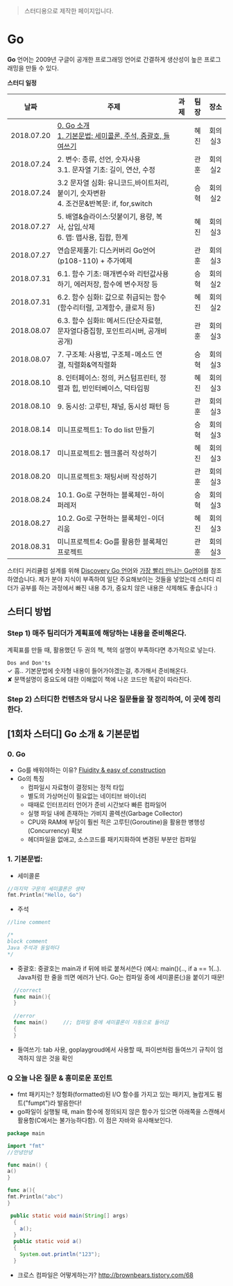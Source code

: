 > 스터디용으로 제작한 페이지입니다. 

# Go 

**Go** 언어는 2009년 구글이 공개한 프로그래밍 언어로 간결하게 생산성이 높은 프로그래밍을 만들 수 있다.

**스터디 일정** 

| 날짜            | 주제                                                           | 과제            | 팀장        | 장소       |
| :-------------: | ------------------------------------------------------------ | -------------- | :---------: | :-------: |
| 2018.07.20 | [0. Go 소개](#0_go) <br> [1. 기본문법: 세미콜론, 주석, 중괄호, 들여쓰기](#1_basic)      |  |  혜진     | 회의실3  |
| 2018.07.24 | 2. 변수: 종류, 선언, 숫자사용  <br> 3.1. 문자열 기초: 길이, 연산, 수정                  |  |  관훈  | 회의실2 |
| 2018.07.24 | 3.2 문자열 심화: 유니코드,바이트처리, 붙이기, 숫자변환 <br> 4. 조건문&반복문: if, for,switch  |  |승혁| 회의실2 |
| 2018.07.27 | 5. 배열&슬라이스:덧붙이기, 용량, 복사, 삽입,삭제  <br> 6. 맵: 맵사용, 집합, 한계  |  | 혜진 | 회의실3 |
| 2018.07.27 | 연습문제풀기: 디스커버리 Go언어(p108-110) + 추가예제     |                 |관훈 | 회의실3 |
| 2018.07.31 | 6.1. 함수 기초: 매개변수와 리턴값사용하기, 에러저장, 함수에 변수저장 등      |                 | 승혁 | 회의실2 |
| 2018.07.31 | 6.2. 함수 심화I: 값으로 취급되는 함수(함수리터럴, 고계함수, 클로저 등)        |                 | 혜진 | 회의실2 |
| 2018.08.07 | 6.3. 함수 심화II: 메서드(단순자료형, 문자열다중집항, 포인트리시버, 공개비공개)     |                 |관훈 | 회의실3 |
| 2018.08.07 | 7. 구조체: 사용법, 구조체-메소드 연결, 직렬화&역직렬화                      |                 | 승혁 | 회의실3 |
| 2018.08.10 | 8. 인터페이스: 정의, 커스텀프린터, 정렬과 힙, 빈인터베이스, 덕타입핑   |                 | 혜진 | 회의실3 |
| 2018.08.10 | 9. 동시성: 고루틴, 채널, 동시성 패턴 등   |                 |    관훈         | 회의실3 |
| 2018.08.14 | 미니프로젝트1: To do list 만들기                   |                 |  승혁           | 회의실3 |
| 2018.08.17 | 미니프로젝트2: 웹크롤러 작성하기                    |                 |  혜진           | 회의실3 |
| 2018.08.20 | 미니프로젝트3: 채팅서버 작성하기                    |                 |  관훈       | 회의실3 |
| 2018.08.24 | 10.1. Go로 구현하는 블록체인-하이퍼레저                           |  | 승혁  | 회의실3 |
| 2018.08.27 | 10.2. Go로 구현하는 블록체인-이더리움                    |                 | 혜진 | 회의실3 |
| 2018.08.31 | 미니프로젝트4: Go를 활용한 블록체인 프로젝트              |                 | 관훈 | 회의실3 |




스터디 커리큘럼 설계를 위해 [Discovery Go 언어](http://www.hanbit.co.kr/store/books/look.php?p_code=B5279497767)와 [가장 빨리 만나는 Go언어](http://pyrasis.com/go.html)를 참조하였습니다. 제가 분야 지식이 부족하여 일단 주요해보이는 것들을 넣었는데 스터디 리더가 공부를 하는 과정에서 빠진 내용 추가, 중요치 않은 내용은 삭제해도 좋습니다 :) 

## 스터디 방법

### Step 1) 매주 팀리더가 계획표에 해당하는 내용을 준비해온다. 

계획표를 만들 때, 활용했던 두 권의 책, 책의 설명이 부족하다면 추가적으로 넣는다. 

`Dos and Don'ts` <br>
✓ 흠.. 기본문법에 숫자형 내용이 들어가야겠는걸, 추가해서 준비해온다.      
✘ 문맥설명이 중요도에 대한 이해없이 책에 나온 코드만 똑같이 따라친다.

### Step 2) 스터디한 컨텐츠와 당시 나온 질문들을 잘 정리하여, 이 곳에 정리한다. 

## [1회차 스터디] Go 소개 & 기본문법
### 0. Go <a name = "0_go"></a> <br>
  - Go를 배워야하는 이유? [Fluidity & easy of construction](https://www.youtube.com/watch?v=FTl0tl9BGdc)
  - Go의 특징
    - 컴파일시 자료형이 결정되는 정적 타입
    - 별도의 가상머신이 필요없는 네이티브 바이너리
    - 때때로 인터프리터 언어가 준비 시간보다 빠른 컴파일어
    - 실행 파일 내에 존재하는 가비지 콜렉션(Garbage Collector)
    - CPU와 RAM에 부담이 훨씬 적은 고루틴(Goroutine)을 활용한 병행성(Concurrency) 확보 
    - 헤더파일을 없애고, 소스코드를 패키지화하여 변경된 부분만 컴파일
  
### 1. 기본문법: <a name = "1_basic"></a>
  - 세미콜론
  ``` go
  //마지막 구문의 세미콜론은 생략 
  fmt.Println("Hello, Go")
  ```

  - 주석
  ``` go
  //line comment
  
  /*
  block comment
  Java 주석과 동일하다
  */
  ```
  - 중괄호: 중괄호는 main과 if 뒤에 바로 붙쳐서쓴다 (예시: main(){.., if a == 1{..). Java처럼 한 줄을 띄면 에러가 난다. Go는 컴파일 중에 세미콜론(;)을 붙이기 때문!  
``` go
  //correct
  func main(){
  }
  
  //error
  func main()     //; 컴파일 중에 세미콜론이 자동으로 들어감
  {
  }
```
  - 들여쓰기: tab 사용, goplaygroud에서 사용할 때, 파이썬처럼 들여쓰기 규칙이 엄격하지 않은 것을 확인
  
 ### Q 오늘 나온 질문 & 흥미로운 포인트
  - fmt 패키지는? 정형화(formatted)된 I/O 함수를 가지고 있는 패키지, 놀랍게도 펌트("fumpt")라 발음한다!
  - go파일이 실행될 때, main 함수에 정의되지 않은 함수가 있으면 아래쪽을 스캔해서 활용함(C에서는 불가능하다함). 이 점은 자바와 유사해보인다.  
  
  ``` go
package main

import "fmt"
//안녕안녕

func main() {
  a()
}

func a(){
 fmt.Println("abc")
}
```  
``` java
 public static void main(String[] args)
  {
    a();
  }
  public static void a()
  {
    System.out.println("123");
  }
```
- 크로스 컴파일은 어떻게하는가? http://brownbears.tistory.com/68
